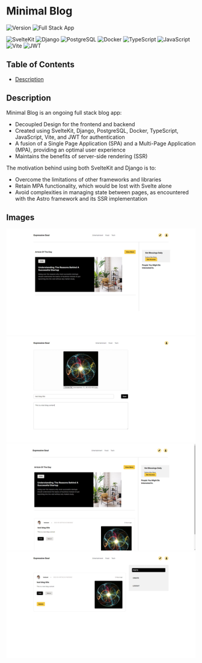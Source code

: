 # Minimal Blog

![Version](https://img.shields.io/badge/version-0.0.1--beta-orange)
![Full Stack App](https://img.shields.io/badge/full%20stack%20app-yes-green)

![SvelteKit](https://img.shields.io/badge/SvelteKit-blue?style=for-the-badge&logo=svelte)
![Django](https://img.shields.io/badge/Django-orange?style=for-the-badge&logo=django)
![PostgreSQL](https://img.shields.io/badge/PostgreSQL-blue?style=for-the-badge&logo=postgresql)
![Docker](https://img.shields.io/badge/Docker-blue?style=for-the-badge&logo=docker)
![TypeScript](https://img.shields.io/badge/TypeScript-red?style=for-the-badge&logo=typescript)
![JavaScript](https://img.shields.io/badge/JavaScript-blue?style=for-the-badge&logo=javascript)
![Vite](https://img.shields.io/badge/Vite-yellow?style=for-the-badge&logo=vite)
![JWT](https://img.shields.io/badge/JWT-000?style=for-the-badge&logo=jsonwebtoken)


## Table of Contents

- [Description](#description)


## Description

Minimal Blog is an ongoing full stack blog app:

- Decoupled Design for the frontend and backend
- Created using SvelteKit, Django, PostgreSQL, Docker, TypeScript, JavaScript, Vite, and JWT for authentication
- A fusion of a Single Page Application (SPA) and a Multi-Page Application (MPA), providing an optimal user experience
- Maintains the benefits of server-side rendering (SSR)

The motivation behind using both SvelteKit and Django is to:

- Overcome the limitations of other frameworks and libraries
- Retain MPA functionality, which would be lost with Svelte alone
- Avoid complexities in managing state between pages, as encountered with the Astro framework and its SSR implementation


## Images

![Sample Image 1](/public/p1.jpg)
![Sample Image 2](/public/p2.jpg)
![Sample Image 3](/public/p3.jpg)
![Sample Image 3](/public/p4.jpg)